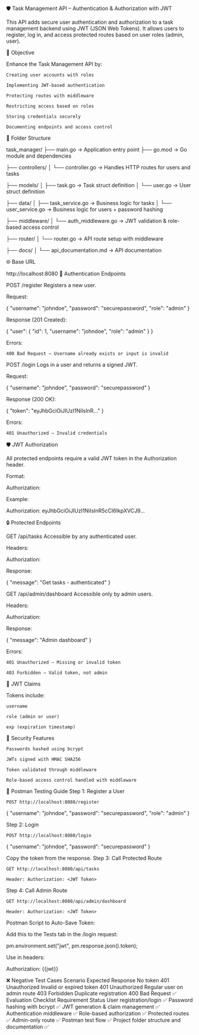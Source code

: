 🛡️ Task Management API – Authentication & Authorization with JWT

This API adds secure user authentication and authorization to a task management backend using JWT (JSON Web Tokens). It allows users to register, log in, and access protected routes based on user roles (admin, user).

🎯 Objective

Enhance the Task Management API by:

    Creating user accounts with roles

    Implementing JWT-based authentication

    Protecting routes with middleware

    Restricting access based on roles

    Storing credentials securely

    Documenting endpoints and access control

📁 Folder Structure

task_manager/
├── main.go → Application entry point
├── go.mod → Go module and dependencies

├── controllers/
│ └── controller.go → Handles HTTP routes for users and tasks

├── models/
│ ├── task.go → Task struct definition
│ └── user.go → User struct definition

├── data/
│ ├── task_service.go → Business logic for tasks
│ └── user_service.go → Business logic for users + password hashing

├── middleware/
│ └── auth_middleware.go → JWT validation & role-based access control

├── router/
│ └── router.go → API route setup with middleware

├── docs/
│ └── api_documentation.md → API documentation

🌐 Base URL

http://localhost:8080
🔐 Authentication Endpoints

POST /register
Registers a new user.

Request:

{
"username": "johndoe",
"password": "securepassword",
"role": "admin"
}

Response (201 Created):

{
"user": {
"id": 1,
"username": "johndoe",
"role": "admin"
}
}

Errors:

    400 Bad Request – Username already exists or input is invalid

POST /login
Logs in a user and returns a signed JWT.

Request:

{
"username": "johndoe",
"password": "securepassword"
}

Response (200 OK):

{
"token": "eyJhbGciOiJIUzI1NiIsInR..."
}

Errors:

    401 Unauthorized – Invalid credentials

🛡️ JWT Authorization

All protected endpoints require a valid JWT token in the Authorization header.

Format:

Authorization: <JWT Token>

Example:

Authorization: eyJhbGciOiJIUzI1NiIsInR5cCI6IkpXVCJ9...

🔒 Protected Endpoints

GET /api/tasks
Accessible by any authenticated user.

Headers:

Authorization: <JWT Token>

Response:

{
"message": "Get tasks - authenticated"
}

GET /api/admin/dashboard
Accessible only by admin users.

Headers:

Authorization: <Admin JWT Token>

Response:

{
"message": "Admin dashboard"
}

Errors:

    401 Unauthorized – Missing or invalid token

    403 Forbidden – Valid token, not admin

🔧 JWT Claims

Tokens include:

    username

    role (admin or user)

    exp (expiration timestamp)

🔐 Security Features

    Passwords hashed using bcrypt

    JWTs signed with HMAC SHA256

    Token validated through middleware

    Role-based access control handled with middleware

🧪 Postman Testing Guide
Step 1: Register a User

    POST http://localhost:8080/register

{
"username": "johndoe",
"password": "securepassword",
"role": "admin"
}

Step 2: Login

    POST http://localhost:8080/login

{
"username": "johndoe",
"password": "securepassword"
}

Copy the token from the response.
Step 3: Call Protected Route

    GET http://localhost:8080/api/tasks

    Header: Authorization: <JWT Token>

Step 4: Call Admin Route

    GET http://localhost:8080/api/admin/dashboard

    Header: Authorization: <JWT Token>

Postman Script to Auto-Save Token:

Add this to the Tests tab in the /login request:

pm.environment.set("jwt", pm.response.json().token);

Use in headers:

Authorization: {{jwt}}

❌ Negative Test Cases
Scenario Expected Response
No token 401 Unauthorized
Invalid or expired token 401 Unauthorized
Regular user on admin route 403 Forbidden
Duplicate registration 400 Bad Request
✅ Evaluation Checklist
Requirement Status
User registration/login ✅
Password hashing with bcrypt ✅
JWT generation & claim management ✅
Authentication middleware ✅
Role-based authorization ✅
Protected routes ✅
Admin-only route ✅
Postman test flow ✅
Project folder structure and documentation ✅
